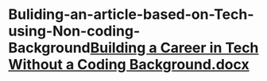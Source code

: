 # Buliding-an-article-based-on-Tech-using-Non-coding-Background[Building a Career in Tech Without a Coding Background.docx](https://github.com/user-attachments/files/19795123/Building.a.Career.in.Tech.Without.a.Coding.Background.docx)
